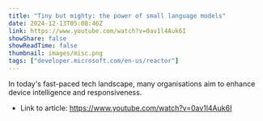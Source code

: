 ```yaml
---
title: "Tiny but mighty: the power of small language models"
date: 2024-12-13T05:08:46Z
link: https://www.youtube.com/watch?v=0av1l4Auk6I
showShare: false
showReadTime: false
thumbnail: images/misc.png
tags: ["developer.microsoft.com/en-us/reactor"]
---
```

In today's fast-paced tech landscape, many organisations aim to enhance device intelligence and responsiveness.

- Link to article: https://www.youtube.com/watch?v=0av1l4Auk6I